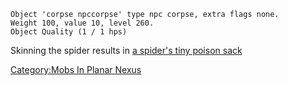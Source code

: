 `Object 'corpse npccorpse' type npc corpse, extra flags none.`  
`Weight 100, value 10, level 260.`  
`Object Quality (1 / 1 hps)`

Skinning the spider results in [a spider's tiny poison
sack](Poison_Sack "wikilink")

[Category:Mobs In Planar
Nexus](Category:Mobs_In_Planar_Nexus "wikilink")
